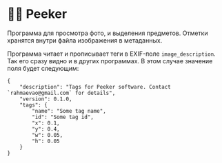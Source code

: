 # 😶‍🌫️ Peeker
Программа для просмотра фото, и выделения предметов. Отметки хранятся внутри файла изображения в метаданных.

Программа читает и прописывает теги в EXIF-поле `image_description`. Так его сразу видно и в других программах.
В этом случае значение поля будет следующим:

```
{
    "description": "Tags for Peeker software. Contact `rahmaevao@gmail.com` for details",
    "version": 0.1.0,
    "tags": {
        "name": "Some tag name",
        "id": "Some tag id",
        "x": 0.1,
        "y": 0.4,
        "w": 0.05,
        "h": 0.05
    }
}
```